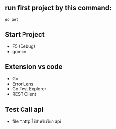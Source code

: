 ## run first project by this command:

```bash
go get
```

## Start Project
- F5 (Debug)
- gomon

## Extension vs code
- Go
- Error Lens
- Go Test Explorer
- REST Client

## Test Call api
- file *.http ใช้สำหรับเรียก api 

